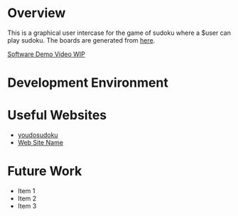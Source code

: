 # Overview

This is a graphical user intercase for the game of sudoku where a $user can play sudoku. The boards are generated from [here](https://www.youdosudoku.com/).


[Software Demo Video WIP](http://youtube.link.goes.here)

# Development Environment


# Useful Websites

* [youdosudoku](https://www.youdosudoku.com/)
* [Web Site Name](http://url.link.goes.here)

# Future Work

* Item 1
* Item 2
* Item 3